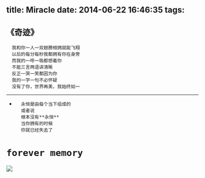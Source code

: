 title: Miracle
date: 2014-06-22 16:46:35
tags:
---
##            《奇迹》
      我和你一人一双翅膀相拥就能飞翔
      以后的每分每秒我都拥有你在身旁
      而我的一呼一吸都想着你
	  不能三言两语讲清晰
      反正一哭一笑都因为你
	  我的一字一句不必怀疑
      没有了你，世界再美，我始终如一

---------------------------------------

*       永恒是由每个当下组成的
        或者说 
        根本没有**永恒**
		当你拥有的时候
        你就已经失去了  
 #      `forever memory`  
![](http://tupian.qqjay.com/u/2012/0620/1_9334_2.jpg)
